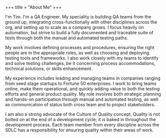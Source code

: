 +++
title = "About Me"
+++

I'm Tim. I'm a QA Engineer. My speciality is building QA teams from the ground up, integrating cross-functionally with other disciplines across the org, and setting up to scale as a company grows. I focus heavily on automation, but strive to build a fully documented and traceable suite of tests through both the manual and automated testing paths.

My work involves defining processes and procedures, ensuring the right people are in the appropriate roles, as well as choosing and deploying testing tools and frameworks. I also work closely with my teams to identify and solve testing challenges, be it concerning process accommodations, technical solutions, or skills enhancement.

My experience includes leading and managing teams in companies ranging from seed stage startups to Fortune 50 enterprises. I work to bring teams online, make them operational, and quickly adding value to both the testing efforts and general product quality. My role involves both strategic planning and hands-on participation through manual and automated testing, as well as communication of status both cross team and to project stakeholders.

I am also a strong advocate of the Culture of Quality concept. Quality is not bolted on at the end of a development cycle; it is baked in throughout the development process. Each team member from every discipline across the SDLC has a responsibility for ensuring quality within their areas of work.

